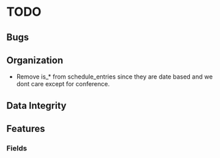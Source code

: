 TODO
====

## Bugs

## Organization
* Remove is_* from schedule_entries since they are date based
  and we dont care except for conference.

## Data Integrity

## Features

### Fields

